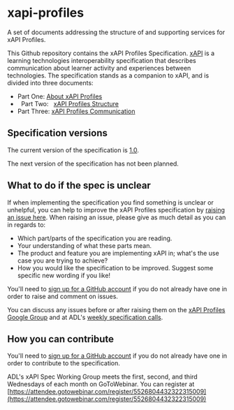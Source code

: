 # xapi-profiles
A set of documents addressing the structure of and supporting services for xAPI Profiles.

This Github repository contains the xAPI Profiles Specification. [xAPI](https://github.com/adlnet/xAPI-Spec) is a learning
technologies interoperability specification that describes communication
about learner activity and experiences between technologies. The specification stands as a 
companion to xAPI, and is divided into three documents:

*   Part One:   [About xAPI Profiles](./xapi-profiles-about.md)
*   Part Two:   [xAPI Profiles Structure](./xapi-profiles-structure.md)
*   Part Three: [xAPI Profiles Communication](./xapi-profiles-communication.md)

## Specification versions

The current version of the specification is
[1.0](https://github.com/DataInteroperability/xapi-profiles).

The next version of the specification has not been planned. 

## What to do if the spec is unclear

If when implementing the specification you find something is unclear or
unhelpful, you can help to improve the xAPI Profiles specification by
[raising an issue here](https://github.com/DataInteroperability/xapi-profiles/issues). When
raising an issue, please give as much detail as you can in regards to:

* Which part/parts of the specification you are reading.
* Your understanding of what these parts mean.
* The product and feature you are implementing xAPI in; what's the use case you
  are trying to achieve?
* How you would like the specification to be improved. Suggest some specific new
  wording if you like!

You'll need to [sign up for a GitHub account](https://github.com/signup/free) if
you do not already have one in order to raise and comment on issues.

You can discuss any issues before or after raising them on the
[xAPI Profiles Google Group](https://groups.google.com/a/adlnet.gov/forum/#!forum/xapi-spec)
and at ADL's
[weekly specification calls](https://attendee.gotowebinar.com/register/5526804432322315009).

## How you can contribute

You'll need to [sign up for a GitHub account](https://github.com/signup/free) if
you do not already have one in order to contribute to the specification.

ADL's xAPI Spec Working Group meets
the first, second, and third Wednesdays of each month on GoToWebinar. You can register at [https://attendee.gotowebinar.com/register/5526804432322315009](https://attendee.gotowebinar.com/register/5526804432322315009)
